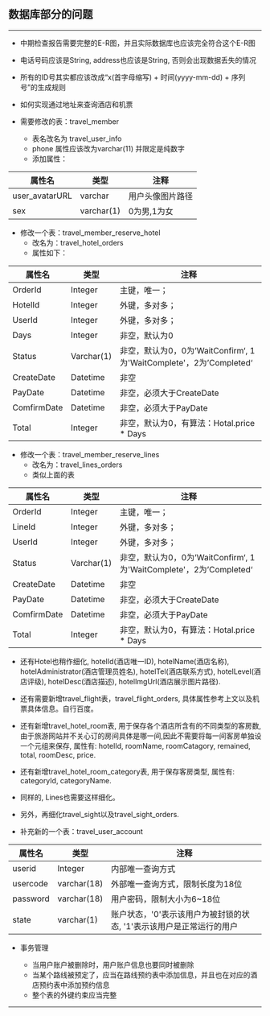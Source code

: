 ## 数据库部分的问题

---

- 中期检查报告需要完整的E-R图，并且实际数据库也应该完全符合这个E-R图

- 电话号码应该是String, address也应该是String, 否则会出现数据丢失的情况
- 所有的ID号其实都应该改成“x(首字母缩写) + 时间(yyyy-mm-dd) + 序列号”的生成规则
- 如何实现通过地址来查询酒店和机票

- 需要修改的表：travel_member 
  - 表名改名为 travel_user_info
  - phone 属性应该改为varchar(11) 并限定是纯数字
  - 添加属性：
  
| 属性名         | 类型       | 注释             |
| -------------- | ---------- | ---------------- |
| user_avatarURL | varchar    | 用户头像图片路径 |
| sex            | varchar(1) | 0为男,1为女      |

- 修改一个表：travel_member_reserve_hotel
  - 改名为：travel_hotel_orders
  - 属性如下：

| 属性名      | 类型       | 注释                                                         |
| ----------- | ---------- | ------------------------------------------------------------ |
| OrderId     | Integer    | 主键，唯一；                                                 |
| HotelId     | Integer    | 外键，多对多；                                               |
| UserId      | Integer    | 外键，多对多；                                               |
| Days        | Integer    | 非空，默认为0                                                |
| Status      | Varchar(1) | 非空，默认为0，0为’WaitConfirm‘, 1为'WaitComplete'，2为’Completed‘ |
| CreateDate  | Datetime   | 非空                                                         |
| PayDate     | Datetime   | 非空，必须大于CreateDate                                     |
| ComfirmDate | Datetime   | 非空，必须大于PayDate                                        |
| Total       | Integer    | 非空，默认为0，有算法：Hotal.price * Days                    |

- 修改一个表：travel_member_reserve_lines
  - 改名为：travel_lines_orders
  - 类似上面的表

| 属性名      | 类型       | 注释                                                         |
| ----------- | ---------- | ------------------------------------------------------------ |
| OrderId     | Integer    | 主键，唯一；                                                 |
| LineId      | Integer    | 外键，多对多；                                               |
| UserId      | Integer    | 外键，多对多；                                               |
| Status      | Varchar(1) | 非空，默认为0，0为’WaitConfirm‘, 1为'WaitComplete'，2为’Completed‘ |
| CreateDate  | Datetime   | 非空                                                         |
| PayDate     | Datetime   | 非空，必须大于CreateDate                                     |
| ComfirmDate | Datetime   | 非空，必须大于PayDate                                        |
| Total       | Integer    | 非空，默认为0，有算法：Hotal.price * Days                    |

- 还有Hotel也稍作细化, hotelId(酒店唯一ID), hotelName(酒店名称), hotelAdministrator(酒店管理员姓名), hotelTel(酒店联系方式), hotelLevel(酒店评级), hotelDesc(酒店描述), hotelImgUrl(酒店展示图片路径).
- 还有需要新增travel_flight表，travel_flight_orders, 具体属性参考上文以及机票具体信息。自行百度。
- 还有新增travel_hotel_room表, 用于保存各个酒店所含有的不同类型的客房数, 由于旅游网站并不关心订的房间具体是哪一间,因此不需要将每一间客房单独设一个元组来保存, 属性有: hotelId, roomName, roomCatagory, remained, total, roomDesc, price.
- 还有新增travel_hotel_room_category表, 用于保存客房类型, 属性有: categoryId, categoryName.
- 同样的, Lines也需要这样细化。
- 另外，再细化travel_sight以及travel_sight_orders.

- 补充新的一个表：travel_user_account

| 属性名   | 类型        | 注释                                                                |
| -------- | ----------- | ------------------------------------------------------------------ |
| userid   | Integer     | 内部唯一查询方式                                                    |
| usercode | varchar(18) | 外部唯一查询方式，限制长度为18位                                    |
| password | varchar(18) | 用户密码，限制大小为6~18位                                          |
| state    | varchar(1)  | 账户状态，'0'表示该用户为被封锁的状态, '1'表示该用户是正常运行的用户 |

- 事务管理

  - 当用户账户被删除时，用户账户信息也要同时被删除
  - 当某个路线被预定了，应当在路线预约表中添加信息，并且也在对应的酒店预约表中添加预约信息
  - 整个表的外键约束应当完整

---


